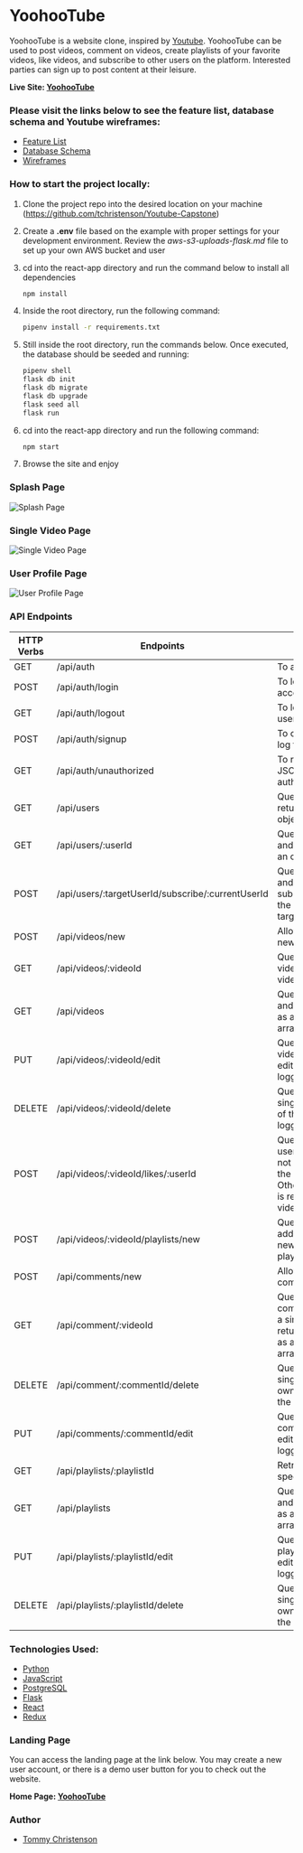 ## <h1>YoohooTube</h1>

YoohooTube is a website clone, inspired by [Youtube](https://www.youtube.com/). YoohooTube can be used to post videos, comment on videos, create playlists of your favorite videos, like videos, and subscribe to other users on the platform. Interested parties can sign up to post content at their leisure.

**Live Site: [YoohooTube](https://yoohootube.onrender.com)**

### Please visit the links below to see the feature list, database schema and Youtube wireframes:
* [Feature List](https://github.com/tchristenson/Youtube-Capstone/wiki/MVP-Feature-List)
* [Database Schema](https://github.com/tchristenson/Youtube-Capstone/wiki/DB-Schema)
* [Wireframes](https://github.com/tchristenson/Youtube-Capstone/wiki/YouTube-Wireframes-(combined))

### How to start the project locally:
1. Clone the project repo into the desired location on your machine (https://github.com/tchristenson/Youtube-Capstone)
2. Create a **.env** file based on the example with proper settings for your development environment. Review the *aws-s3-uploads-flask.md* file to set up your own AWS bucket and user
3. cd into the react-app directory and run the command below to install all dependencies
      ```bash
      npm install
      ```
4. Inside the root directory, run the following command:
      ```bash
      pipenv install -r requirements.txt
      ```
5. Still inside the root directory, run the commands below. Once executed, the database should be seeded and running:

      ```bash
      pipenv shell
      flask db init
      flask db migrate
      flask db upgrade
      flask seed all
      flask run
      ```

6. cd into the react-app directory and run the following command:
      ```bash
      npm start
      ```

7. Browse the site and enjoy

### Splash Page
![Splash Page](/react-app/public/splash-page-capture.gif)
### Single Video Page
![Single Video Page](/react-app/public/single-video-page-capture.gif)
### User Profile Page
![User Profile Page](/react-app/public/user-profile-page-capture.gif)

### API Endpoints
| HTTP Verbs | Endpoints | Action |
| --- | --- | --- |
| GET | /api/auth | To authenticate a user |
| POST | /api/auth/login | To login an existing user account |
| GET | /api/auth/logout | To logout the current user |
| POST | /api/auth/signup | To create a new user and log them in |
| GET | /api/auth/unauthorized | To return unauthorized JSON when login authentication fails |
| GET | /api/users | Queries for all users and returns each user as an object inside an array |
| GET | /api/users/:userId | Queries for a single user and returns that user as an object |
| POST | /api/users/:targetUserId/subscribe/:currentUserId | Queries for a target user, and subscribes/unsubscribes the current user from the target user |
| POST | /api/videos/new | Allows a user to upload a new video |
| GET | /api/videos/:videoId | Queries for a single video and returns that video as an object |
| GET | /api/videos | Queries for all videos and returns each video as an object inside an array |
| PUT | /api/videos/:videoId/edit | Queries for a single video and applies the edits provided by the logged in user |
| DELETE | /api/videos/:videoId/delete | Queries for and deletes a single video if the owner of the video is the logged in user |
| POST | /api/videos/:videoId/likes/:userId | Queries for a video and user, and, if the user has not liked that video, adds the user's like. Otherwise, the user's like is removed from the video |
| POST | /api/videos/:videoId/playlists/new | Queries for a video and adds that video to the newly created user playlist |
| POST | /api/comments/new | Allows a user to add a comment to a video |
| GET | /api/comment/:videoId | Queries for all the comments belonging to a single video, and returns each comment as an object inside an array |
| DELETE | /api/comment/:commentId/delete | Queries for and deletes a single comment if the owner of the comment is the logged in user |
| PUT | /api/comments/:commentId/edit | Queries for a single comment and applies the edits provided by the logged in user |
| GET | /api/playlists/:playlistId | Retrieves a single playlist specified by ID |
| GET | /api/playlists | Queries for all playlists and returns each playlist as an object inside an array |
| PUT | /api/playlists/:playlistId/edit | Queries for a single playlist and applies the edits provided by the logged in user |
| DELETE | /api/playlists/:playlistId/delete | Queries for and deletes a single playlist if the owner of the playlist is the logged in user |

### Technologies Used:
* [Python](https://docs.python.org/3/)
* [JavaScript](https://devdocs.io/javascript/)
* [PostgreSQL](https://www.postgresql.org/docs/)
* [Flask](https://flask.palletsprojects.com/en/2.3.x/)
* [React](https://react.dev/)
* [Redux](https://redux.js.org/)

### Landing Page
You can access the landing page at the link below. You may create a new user account, or there is a demo user button for you to check out the website.

**Home Page: [YoohooTube](https://yoohootube.onrender.com)**

### Author
+ [Tommy Christenson](https://github.com/tchristenson)
